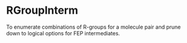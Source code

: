 # RGroupInterm
To enumerate combinations of R-groups for a molecule pair and prune down to logical options for FEP intermediates.
